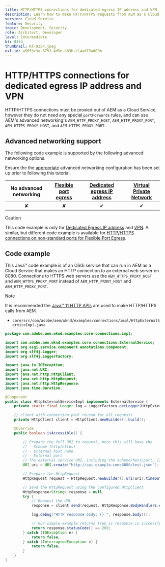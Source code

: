 ```yaml
---
title: HTTP/HTTPS connections for dedicated egress IP address and VPN
description: Learn how to make HTTP/HTTPS requests from AEM as a Cloud Service to external web services running for Dedicated Egress IP address and VPN
version: Cloud Service
feature: Security
topic: Development, Security
role: Architect, Developer
level: Intermediate
kt: 9354
thumbnail: KT-9354.jpeg
exl-id: a565bc3a-675f-4d5e-b83b-c14ad70a800b
---
```

# HTTP/HTTPS connections for dedicated egress IP address and VPN

HTTP/HTTPS connections must be proxied out of AEM as a Cloud Service, however they do not need any special `portForwards` rules, and can use AEM's advanced networking's `AEM_HTTP_PROXY_HOST`, `AEM_HTTP_PROXY_PORT`, `AEM_HTTPS_PROXY_HOST`, and `AEM_HTTPS_PROXY_PORT`.

## Advanced networking support

The following code example is supported by the following advanced networking options.

Ensure the the [appropriate](../advanced-networking.md#advanced-networking) advanced networking configuration has been set up prior to following this tutorial.

| No advanced networking | [Flexible port egress](../flexible-port-egress.md) | [Dedicated egress IP address](../dedicated-egress-ip-address.md) | [Virtual Private Network](../vpn.md) |
|:-----:|:-----:|:------:|:---------:|
| &#10008; | &#10008; | &#10004; | &#10004; |

>[!CAUTION]
>
> This code example is only for [Dedicated Egress IP address](../dedicated-egress-ip-address.md) and [VPN](../vpn.md). A similar, but different code example is available for [HTTP/HTTPS connections on non-standard ports for Flexible Port Egress](./http-on-non-standard-ports-flexible-port-egress.md).

## Code example

This Java™ code example is of an OSGi service that can run in AEM as a Cloud Service that makes an HTTP connection to an external web server on 8080. Connections to HTTPS web servers use the `AEM_HTTPS_PROXY_HOST` and `AEM_HTTPS_PROXY_PORT` instead of  `AEM_HTTP_PROXY_HOST` and `AEM_HTTP_PROXY_PORT`.

>[!NOTE]
> It is recommended the [Java™ 11 HTTP APIs](https://docs.oracle.com/en/java/javase/11/docs/api/java.net.http/java/net/http/package-summary.html) are used to make HTTP/HTTPS calls from AEM.

+ `core/src/com/adobe/aem/wknd/examples/connections/impl/HttpExternalServiceImpl.java`

```java
package com.adobe.aem.wknd.examples.core.connections.impl;

import com.adobe.aem.wknd.examples.core.connections.ExternalService;
import org.osgi.service.component.annotations.Component;
import org.slf4j.Logger;
import org.slf4j.LoggerFactory;

import java.io.IOException;
import java.net.URI;
import java.net.http.HttpClient;
import java.net.http.HttpRequest;
import java.net.http.HttpResponse;
import java.time.Duration;

@Component
public class HttpExternalServiceImpl implements ExternalService {
    private static final Logger log = LoggerFactory.getLogger(HttpExternalServiceImpl.class);

    // client with connection pool reused for all requests
    private HttpClient client = HttpClient.newBuilder().build();

    @Override
    public boolean isAccessible() {

        // Prepare the full URI to request, note this will have the
        // - Scheme (http/https)
        // - External host name
        // - External port
        // The external service URI, including the scheme/host/port, is defined in code, rather than in Cloud Manager portForwards rules.
        URI uri = URI.create("http://api.example.com:8080/test.json");

        // Prepare the HttpRequest
        HttpRequest request = HttpRequest.newBuilder().uri(uri).timeout(Duration.ofSeconds(2)).build();

        // Send the HttpRequest using the configured HttpClient
        HttpResponse<String> response = null;
        try {
            // Request the URL
            response = client.send(request, HttpResponse.BodyHandlers.ofString());

            log.debug("HTTP response body: {} ", response.body());

            // Our simple example returns true is response is successful! (200 status code)
            return response.statusCode() == 200;
        } catch (IOException e) {
            return false;
        } catch (InterruptedException e) {
            return false;
        }
    }
}
```
